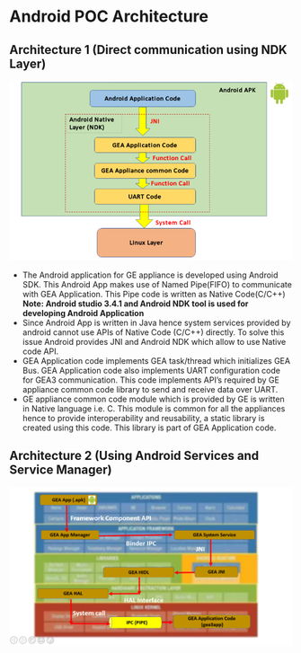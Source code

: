
# Android POC Architecture

## Architecture 1 (Direct communication using NDK Layer)
![Architecture 1](Images/Image1.png)

* The Android application for GE appliance is developed using Android SDK. This Android App makes use of Named Pipe(FIFO) to communicate with GEA Application.
This Pipe code is written as Native Code(C/C++)  
**Note: Android studio 3.4.1 and Android NDK tool is used for developing Android Application**
* Since Android App is written in Java hence system services provided by android cannot use APIs of Native Code (C/C++) directly. 
To solve this issue Android provides JNI and Android NDK which allow to use Native code API.
* GEA Application code implements GEA task/thread which initializes GEA Bus. GEA Application code also implements UART configuration code for GEA3 communication. This code implements API’s required by GE appliance common code library to send and receive data over UART. 
* GE appliance common code module which is provided by GE is written in Native language i.e. C. This module is common for all the appliances hence to provide interoperability and reusability, a static library is created using this code. This library is part of GEA Application code.

## Architecture 2 (Using Android Services and Service Manager)
![Architecture 2](Images/Image2.png)

